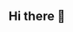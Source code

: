 ## Hi there 👋

<!--



- 🔭 I’m currently working on re-factoring pyOpAnalytics. This is my newer user and repos.  My old is here: https://github.com/njh12
-->
